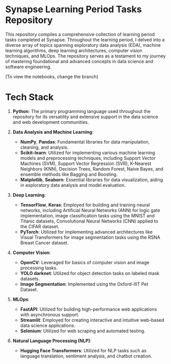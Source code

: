 # Synapse Learning Period Tasks Repository

This repository compiles a comprehensive collection of learning period tasks completed at Synapse. Throughout the learning period, I delved into a diverse array of topics spanning exploratory data analysis (EDA), machine learning algorithms, deep learning architectures, computer vision techniques, and MLOps. The repository serves as a testament to my journey of mastering foundational and advanced concepts in data science and software engineering.

(To view the notebooks, change the branch)

# Tech Stack

1. **Python**: The primary programming language used throughout the repository for its versatility and extensive support in the data science and web development communities.

2. **Data Analysis and Machine Learning**:
   - **NumPy**, **Pandas**: Fundamental libraries for data manipulation, cleaning, and analysis.
   - **Scikit-learn**: Utilized for implementing various machine learning models and preprocessing techniques, including Support Vector Machines (SVM), Support Vector Regression (SVR), K-Nearest Neighbors (KNN), Decision Trees, Random Forest, Naive Bayes, and ensemble methods like Bagging and Boosting.
   - **Matplotlib**, **Seaborn**: Essential libraries for data visualization, aiding in exploratory data analysis and model evaluation.

3. **Deep Learning**:
   - **TensorFlow**, **Keras**: Employed for building and training neural networks, including Artificial Neural Networks (ANN) for logic gate implementation, image classification tasks using the MNIST and Titanic datasets, Convolutional Neural Networks (CNN) applied to the CIFAR dataset.
   - **PyTorch**: Utilized for implementing advanced architectures like Visual Transformers for image segmentation tasks using the RSNA Breast Cancer dataset.

4. **Computer Vision**:
   - **OpenCV**: Leveraged for basics of computer vision and image processing tasks.
   - **YOLO darknet**: Utilized for object detection tasks on labeled mask datasets.
   - **Image Segmentation**: Implemented using the Oxford-IIIT Pet Dataset.

5. **MLOps**:
   - **FastAPI**: Utilized for building high-performance web applications with asynchronous support.
   - **Streamlit**: Employed for creating interactive and intuitive web-based data science applications.
   - **Selenium**: Utilized for web scraping and automated testing.

6. **Natural Language Processing (NLP)**:
   - **Hugging Face Transformers**: Utilized for NLP tasks such as language translation, sentiment analysis, and chatbot creation.
